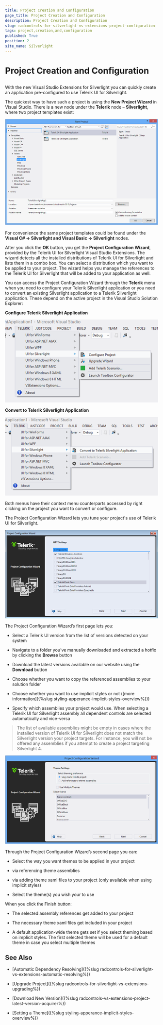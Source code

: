 ```yaml
---
title: Project Creation and Configuration
page_title: Project Creation and Configuration
description: Project Creation and Configuration
slug: radcontrols-for-silverlight-vs-extensions-project-configuration
tags: project,creation,and,configuration
published: True
position: 2
site_name: Silverlight
---
```


# Project Creation and Configuration



## 

With the new Visual Studio Extensions for Silverlight you can quickly create an application pre-configured to use Telerik UI for Silverlight. 

The quickest way to have such a project is using the __New Project Wizard__ in Visual Studio. There is a new node under the __Telerik__ node – __Silverlight__, where two project templates exist: 

![VSExtentions SL Overview Project Templates](images/VSExtentions_SL_OverviewProjectTemplates.png)



For convenience the same project templates could be found under the __Visual C# -> Silverlight and Visual Basic -> Silverlight__ nodes. 

After you click the __OK__ button, you get the __Project Configuration Wizard__, provided by the Telerik UI for Silverlight Visual Studio Extensions. The wizard detects all the installed distributions of Telerik UI for Silverlight and lists them in a combo box. You can select a distribution which you want to be applied to your project. The wizard helps you manage the references to the Telerik UI for Silverlight that will be added to your application as well. 

You can access the Project Configuration Wizard through the __Telerik__ menu when you need to configure your Telerik Silverlight application or you need to convert an existing Silverlight application to a Telerik Silverlight application. These depend on the active project in the Visual Studio Solution Explorer: 

__Configure Telerik Silverlight Application__

![VSExtentions SL Overview Menu Configure](images/VSExtentions_SL_OverviewMenuConfigure.png)



__Convert to Telerik Silverlight Application__

![VSExtentions SL Overview Menu Convert](images/VSExtentions_SL_OverviewMenuConvert.png)

Both menus have their context menu counterparts accessed by right clicking on the project you want to convert or configure. 

The Project Configuration Wizard lets you tune your project's use of Telerik UI for Silverlight.

![Project Configuration Wizard](images/VSExtensions_SL_ProjectConfigWizard.png)

The Project Configuration Wizard’s first page lets you:
        

* Select a Telerik UI version from the list of versions detected on your system
          

* Navigate to a folder you’ve manually downloaded and extracted a hotfix by clicking the __Browse__ button
          

* Download the latest versions available on our website using the __Download__ button
          

* Choose whether you want to copy the referenced assemblies to your solution folder
          

* Choose whether you want to use implicit styles or not ([more information]({%slug styling-apperance-implicit-styles-overview%}))
          

* Specify which assemblies your project would use. When selecting a Telerik UI for Silverlight assembly all dependent controls are selected automatically and vice-versa
          

>The list of available assemblies might be empty in cases where the installed version of Telerik UI for Silverlight does not match the Silverlight version your project targets. For instance, you will not be offered any assemblies if you attempt to create a project targeting Silverlight 4.

![VSExtensions SL Project Config Wizard Step 2](images/VSExtensions_SL_ProjectConfigWizard_Step2.png)

Through the Project Configuration Wizard’s second page you can:
        

* Select the way you want themes to be applied in your project
            

* via referencing theme assemblies
              

* via adding theme xaml files to your project (only available when using implicit styles)
              

* Select the theme(s) you wish your to use
          

When you click the Finish button:
        

* The selected assembly references get added to your project
          

* The necessary theme xaml files get included in your project
          

* A default application-wide theme gets set if you select theming based on implicit styles. The first selected theme will be used for a default theme in case you select multiple themes
          

## See Also

 * [Automatic Dependency Resolving]({%slug radcontrols-for-silverlight-vs-extensions-automatic-resolving%})

 * [Upgrade Project]({%slug radcontrols-for-silverlight-vs-extensions-upgrading%})

 * [Download New Version]({%slug radcontrols-vs-extensions-project-latest-version-acquirer%})

 * [Setting a Theme]({%slug styling-apperance-implicit-styles-overview%})
